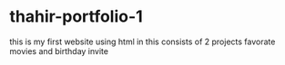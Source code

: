 # thahir-portfolio-1
this is my first website using html in this consists of 2 projects favorate movies and birthday invite
